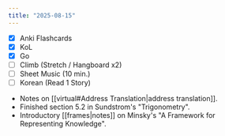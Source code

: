 ```yaml
---
title: "2025-08-15"
---
```


- [x] Anki Flashcards
- [x] KoL
- [x] Go
- [ ] Climb (Stretch / Hangboard x2)
- [ ] Sheet Music (10 min.)
- [ ] Korean (Read 1 Story)

* Notes on [[virtual#Address Translation|address translation]].
* Finished section 5.2 in Sundstrom's "Trigonometry".
* Introductory [[frames|notes]] on Minsky's "A Framework for Representing Knowledge".